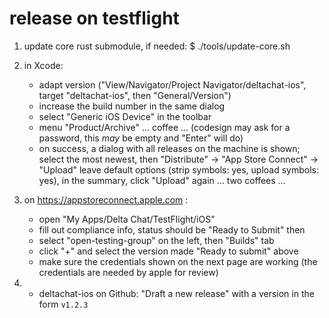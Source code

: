 # release on testflight

1. update core rust submodule, if needed:
   $ ./tools/update-core.sh

2. in Xcode:
   - adapt version ("View/Navigator/Project Navigator/deltachat-ios",
     target "deltachat-ios", then "General/Version")
   - increase the build number in the same dialog
   - select "Generic iOS Device" in the toolbar
   - menu "Product/Archive" ... coffee ...
     (codesign may ask for a password, this _may_ be empty and "Enter" will do)
   - on success, a dialog with all releases on the machine is shown;
     select the most newest, then "Distribute" -> "App Store Connect" -> "Upload"
     leave default options (strip symbols: yes, upload symbols: yes),
     in the summary, click "Upload" again ... two coffees ...

3. on https://appstoreconnect.apple.com :
   - open "My Apps/Delta Chat/TestFlight/iOS"
   - fill out compliance info, status should be "Ready to Submit" then
   - select "open-testing-group" on the left, then "Builds" tab
   - click "+" and select the version made "Ready to submit" above
   - make sure the credentials shown on the next page are working
     (the credentials are needed by apple for review)

4. - deltachat-ios on Github: "Draft a new release"
     with a version in the form `v1.2.3`
